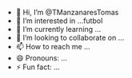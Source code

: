 - 👋 Hi, I’m @TManzanaresTomas
- 👀 I’m interested in ...futbol
- 🌱 I’m currently learning ...
- 💞️ I’m looking to collaborate on ...
- 📫 How to reach me ...
- 😄 Pronouns: ...
- ⚡ Fun fact: ...

<!---
TManzanaresTomas/TManzanaresTomas is a ✨ special ✨ repository because its `README.md` (this file) appears on your GitHub profile.
You can click the Preview link to take a look at your changes.
--->
